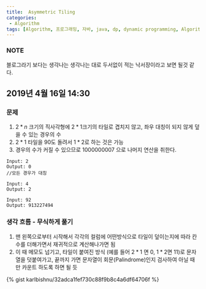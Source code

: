 ```yaml
---
title:  Asymmetric Tiling
categories:
 - Algorithm
tags: [Algorithm, 프로그래밍, 자바, java, dp, dynamic programming, Algorithm 풀이 해결 전략, 구종만, P260]
---
```


### NOTE
블로그라기 보다는 생각나는 생각나는 대로 두서없이 적는 낙서장이라고 보면 될것 같다.

## 2019년 4월 16일 14:30
### 문제
1. $2*n$ 크기의 직사각형에 $2*1$크기의 타일로 겹치지 않고, 좌우 대칭이 되지 않게 덮을 수 있는 경우의 수
2. $2*1$ 타일을 90도 돌려서 $1*2$로 하는 것은 가능
3. 경우의 수가 커질 수 있으므로 1000000007 으로 나머지 연산을 취한다.

```
Input: 2
Output: 0
//모든 경우가 대칭

Input: 4
Output: 2

Input: 92
Output: 913227494
```

### 생각 흐름 - 무식하게 풀기
1. 맨 왼쪽으로부터 시작해서 각각의 컬럼에 어떤방식으로 타일이 덮이는지에 따라 칸수를 더해가면서 재귀적으로 계산해나가면 됨
2. 이 때 메모도 넘기고, 타일이 붙여진 방식 (예를 들어 $2*1$ 면 0, $1*2$면 11)로 문자열을 덧붙여가고, 끝까지 가면 문자열이 회문(Palindrome)인지 검사하여 아닐 때만 카운트 하도록 하면 될 듯

{% gist karlbishnu/32adca1fef730c88f9b8c4a6df64706f %}

